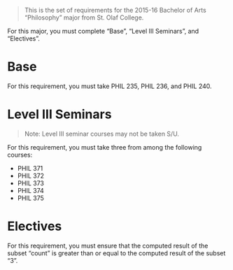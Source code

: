 > This is the set of requirements for the 2015-16 Bachelor of Arts “Philosophy”
> major from St. Olaf College.

For this major, you must complete “Base”, “Level III Seminars”, and “Electives”.

# Base
For this requirement, you must take PHIL 235, PHIL 236, and PHIL 240.


# Level III Seminars
> Note: Level III seminar courses may not be taken S/U.

For this requirement, you must take three from among the following courses:

- PHIL 371
- PHIL 372
- PHIL 373
- PHIL 374
- PHIL 375


# Electives
For this requirement, you must ensure that the computed result of the subset “count” is greater than or equal to the computed result of the subset “3”.


